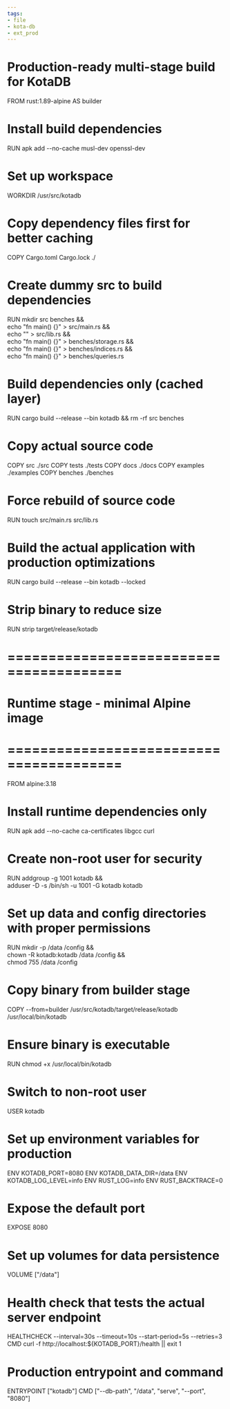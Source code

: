 ```yaml
---
tags:
- file
- kota-db
- ext_prod
---
```

# Production-ready multi-stage build for KotaDB
FROM rust:1.89-alpine AS builder

# Install build dependencies
RUN apk add --no-cache musl-dev openssl-dev

# Set up workspace
WORKDIR /usr/src/kotadb

# Copy dependency files first for better caching
COPY Cargo.toml Cargo.lock ./

# Create dummy src to build dependencies
RUN mkdir src benches && \
    echo "fn main() {}" > src/main.rs && \
    echo "" > src/lib.rs && \
    echo "fn main() {}" > benches/storage.rs && \
    echo "fn main() {}" > benches/indices.rs && \
    echo "fn main() {}" > benches/queries.rs

# Build dependencies only (cached layer)
RUN cargo build --release --bin kotadb && rm -rf src benches

# Copy actual source code
COPY src ./src
COPY tests ./tests
COPY docs ./docs
COPY examples ./examples
COPY benches ./benches

# Force rebuild of source code
RUN touch src/main.rs src/lib.rs

# Build the actual application with production optimizations
RUN cargo build --release --bin kotadb --locked

# Strip binary to reduce size
RUN strip target/release/kotadb

# ========================================
# Runtime stage - minimal Alpine image
# ========================================
FROM alpine:3.18

# Install runtime dependencies only
RUN apk add --no-cache ca-certificates libgcc curl

# Create non-root user for security
RUN addgroup -g 1001 kotadb && \
    adduser -D -s /bin/sh -u 1001 -G kotadb kotadb

# Set up data and config directories with proper permissions
RUN mkdir -p /data /config && \
    chown -R kotadb:kotadb /data /config && \
    chmod 755 /data /config

# Copy binary from builder stage
COPY --from=builder /usr/src/kotadb/target/release/kotadb /usr/local/bin/kotadb

# Ensure binary is executable
RUN chmod +x /usr/local/bin/kotadb

# Switch to non-root user
USER kotadb

# Set up environment variables for production
ENV KOTADB_PORT=8080
ENV KOTADB_DATA_DIR=/data
ENV KOTADB_LOG_LEVEL=info
ENV RUST_LOG=info
ENV RUST_BACKTRACE=0

# Expose the default port
EXPOSE 8080

# Set up volumes for data persistence
VOLUME ["/data"]

# Health check that tests the actual server endpoint
HEALTHCHECK --interval=30s --timeout=10s --start-period=5s --retries=3 \
    CMD curl -f http://localhost:${KOTADB_PORT}/health || exit 1

# Production entrypoint and command
ENTRYPOINT ["kotadb"]
CMD ["--db-path", "/data", "serve", "--port", "8080"]

